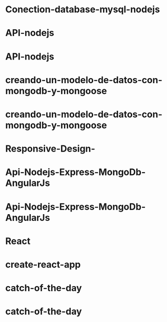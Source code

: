 # Conection-database-mysql-nodejs
# API-nodejs
# API-nodejs
# creando-un-modelo-de-datos-con-mongodb-y-mongoose
# creando-un-modelo-de-datos-con-mongodb-y-mongoose
# Responsive-Design-
# Api-Nodejs-Express-MongoDb-AngularJs
# Api-Nodejs-Express-MongoDb-AngularJs
# React
# create-react-app
# catch-of-the-day
# catch-of-the-day
